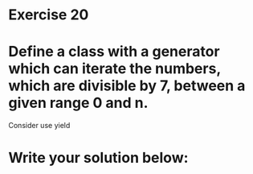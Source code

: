# Exercise 20
# Define a class with a generator which can iterate the numbers, which are divisible by 7, between a given range 0 and n.

Consider use yield



# Write your solution below:
